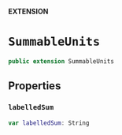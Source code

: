 **EXTENSION**

# `SummableUnits`
```swift
public extension SummableUnits
```

## Properties
### `labelledSum`

```swift
var labelledSum: String
```
